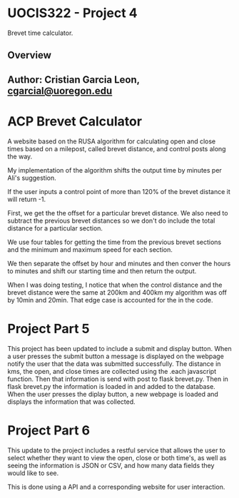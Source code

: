# UOCIS322 - Project 4 #
Brevet time calculator.

## Overview

## Author: Cristian Garcia Leon, cgarcial@uoregon.edu ##

# ACP Brevet Calculator
A website based on the RUSA algorithm for calculating open and close times
based on a milepost, called brevet distance, and control posts along the way.

My implementation of the algorithm shifts the output time by minutes per Ali's suggestion.

If the user inputs a control point of more than 120% of the brevet distance it will return -1.

First, we get the the offset for a particular brevet distance. We also need to subtract
the previous brevet distances so we don't do include the total distance for a particular section.

We use four tables for getting the time from the previous brevet sections and the minimum and maximum speed
for each section.

We then separate the offset by hour and minutes and then conver the hours to minutes and shift our starting time
and then return the output.

When I was doing testing, I notice that when the control distance and the brevet distance were the same at 200km and 400km my algorithm was off by 10min and 20min. That edge case is accounted for the in the code.


# Project Part 5
This project has been updated to include a submit and display button. When a user presses the submit button a message is displayed on the webpage notify the user that the data was submitted successfully. The distance in kms, the open, and close times are collected using the .each javascript function. Then that information is send with post to flask brevet.py. Then in flask brevet.py the information is loaded in and added to the database. When the user presses the diplay button, a new webpage is loaded and displays the information that was collected.

# Project Part 6
This update to the project includes a restful service that allows the user to select whether they want to view the open, close or both time's, as well as seeing the information is JSON or CSV, and how many data fields they would like to see.

This is done using a API and a corresponding website for user interaction.
